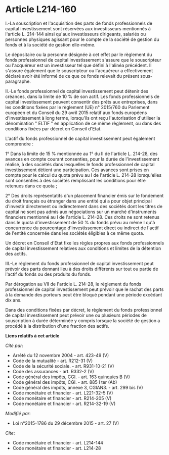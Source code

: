 # Article L214-160

I.-La souscription et l'acquisition des parts de fonds professionnels de capital investissement sont réservées aux
investisseurs mentionnés à l'article L. 214-144 ainsi qu'aux investisseurs dirigeants, salariés ou personnes physiques
agissant pour le compte de la société de gestion du fonds et à la société de gestion elle-même. 

Le dépositaire ou la personne désignée à cet effet par le règlement du fonds professionnel de capital investissement s'assure
que le souscripteur ou l'acquéreur est un investisseur tel que défini à l'alinéa précédent. Il s'assure également que le
souscripteur ou l'acquéreur a effectivement déclaré avoir été informé de ce que ce fonds relevait du présent sous-
paragraphe. 

II.-Le fonds professionnel de capital investissement peut détenir des créances, dans la limite de 10 % de son actif. Les
fonds professionnels de capital investissement peuvent consentir des prêts aux entreprises, dans les conditions fixées par le
règlement (UE) n° 2015/760 du Parlement européen et du Conseil du 29 avril 2015 relatif aux fonds européens d'investissement
à long terme, lorsqu'ils ont reçu l'autorisation d'utiliser la dénomination " ELTIF " en application de ce même règlement, ou
dans des conditions fixées par décret en Conseil d'Etat.

L'actif du fonds professionnel de capital investissement peut également comprendre : 

1° Dans la limite de 15 % mentionnée au 1° du II de l'article L. 214-28, des avances en compte courant consenties, pour la
durée de l'investissement réalisé, à des sociétés dans lesquelles le fonds professionnel de capital investissement détient
une participation. Ces avances sont prises en compte pour le calcul du quota prévu au I de l'article L. 214-28 lorsqu'elles
sont consenties à des sociétés remplissant les conditions pour être retenues dans ce quota ; 

2° Des droits représentatifs d'un placement financier émis sur le fondement du droit français ou étranger dans une entité qui
a pour objet principal d'investir directement ou indirectement dans des sociétés dont les titres de capital ne sont pas admis
aux négociations sur un marché d'instruments financiers mentionné au I de l'article L. 214-28. Ces droits ne sont retenus
dans le quota d'investissement de 50 % du fonds prévu au même I qu'à concurrence du pourcentage d'investissement direct ou
indirect de l'actif de l'entité concernée dans les sociétés éligibles à ce même quota. 

Un décret en Conseil d'Etat fixe les règles propres aux fonds professionnels de capital investissement relatives aux
conditions et limites de la détention des actifs. 

III.-Le règlement du fonds professionnel de capital investissement peut prévoir des parts donnant lieu à des droits
différents sur tout ou partie de l'actif du fonds ou des produits du fonds. 

Par dérogation au VII de l'article L. 214-28, le règlement du fonds professionnel de capital investissement peut prévoir que
le rachat des parts à la demande des porteurs peut être bloqué pendant une période excédant dix ans. 

Dans des conditions fixées par décret, le règlement du fonds professionnel de capital investissement peut prévoir une ou
plusieurs périodes de souscription à durée déterminée y compris lorsque la société de gestion a procédé à la distribution
d'une fraction des actifs.

**Liens relatifs à cet article**

_Cité par_:

  - Arrêté du 12 novembre 2004 - art. 423-49 (V)
  - Code de la mutualité - art. R212-31 (V)
  - Code de la sécurité sociale. - art. R931-10-21 (V)
  - Code des assurances - art. R332-2 (V)
  - Code général des impôts, CGI. - art. 163 quinquies B (V)
  - Code général des impôts, CGI. - art. 885 I ter (Ab)
  - Code général des impôts, annexe 3, CGIAN3. - art. 299 bis (V)
  - Code monétaire et financier - art. L221-32-5 (V)
  - Code monétaire et financier - art. R214-205 (V)
  - Code monétaire et financier - art. R214-32-19 (V)

_Modifié par_:

  - Loi n°2015-1786 du 29 décembre 2015 - art. 27 (V)

_Cite_:

  - Code monétaire et financier - art. L214-144
  - Code monétaire et financier - art. L214-28
